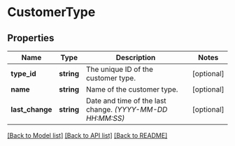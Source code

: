 # CustomerType

## Properties
Name | Type | Description | Notes
------------ | ------------- | ------------- | -------------
**type_id** | **string** | The unique ID of the customer type. | [optional] 
**name** | **string** | Name of the customer type. | [optional] 
**last_change** | **string** | Date and time of the last change. *(YYYY-MM-DD HH:MM:SS)* | [optional] 

[[Back to Model list]](../../README.md#documentation-for-models) [[Back to API list]](../../README.md#documentation-for-api-endpoints) [[Back to README]](../../README.md)

